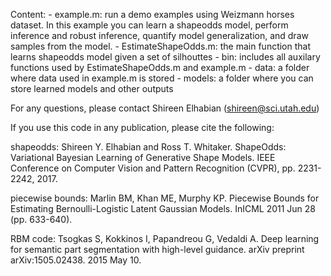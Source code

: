 
Content:
    - example.m: run a demo examples using Weizmann horses dataset. In this example you can learn a shapeodds model, perform inference and robust inference, quantify model generalization, and draw samples from the model.
    - EstimateShapeOdds.m: the main function that learns shapeodds model given a set of silhouttes
    - bin: includes all auxilary functions used by EstimateShapeOdds.m and example.m
    - data: a folder where data used in example.m is stored
    - models: a folder where you can store learned models and other outputs


For any questions, please contact Shireen Elhabian (shireen@sci.utah.edu)

If you use this code in any publication, please cite the following:

shapeodds:
Shireen Y. Elhabian and Ross T. Whitaker. ShapeOdds: Variational Bayesian Learning of Generative Shape Models. IEEE Conference on Computer Vision and Pattern Recognition (CVPR), pp. 2231-2242, 2017.

piecewise bounds:
Marlin BM, Khan ME, Murphy KP. Piecewise Bounds for Estimating Bernoulli-Logistic Latent Gaussian Models. InICML 2011 Jun 28 (pp. 633-640).

RBM code:
Tsogkas S, Kokkinos I, Papandreou G, Vedaldi A. Deep learning for semantic part segmentation with high-level guidance. arXiv preprint arXiv:1505.02438. 2015 May 10.
